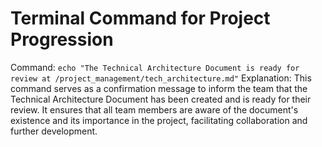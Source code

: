 # Terminal Command for Project Progression

Command: `echo "The Technical Architecture Document is ready for review at /project_management/tech_architecture.md"`
Explanation: This command serves as a confirmation message to inform the team that the Technical Architecture Document has been created and is ready for their review. It ensures that all team members are aware of the document's existence and its importance in the project, facilitating collaboration and further development.
